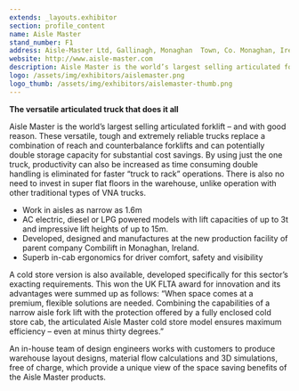 ```yaml
---
extends: _layouts.exhibitor
section: profile_content
name: Aisle Master
stand_number: F1
address: Aisle-Master Ltd, Gallinagh, Monaghan  Town, Co. Monaghan, Ireland
website: http://www.aisle-master.com
description: Aisle Master is the world’s largest selling articulated forklift – and with good reason. These  versatile,  tough and extremely reliable trucks replace a combination of reach and counterbalance forklifts and can potentially double storage capacity for substantial cost savings.
logo: /assets/img/exhibitors/aislemaster.png
logo_thumb: /assets/img/exhibitors/aislemaster-thumb.png
---
```


**The versatile articulated truck that does it all**

Aisle Master is the world’s largest selling articulated forklift – and with good reason. These  versatile,  tough and extremely reliable trucks replace a combination of reach and counterbalance forklifts and can potentially double storage capacity for substantial cost savings. By using just the one truck, productivity can also be increased as time consuming double handling is eliminated for faster “truck to rack” operations. There is also no need to invest in super flat floors in the warehouse, unlike operation with other traditional types of VNA trucks.

- Work in aisles as narrow as 1.6m
- AC electric, diesel or LPG powered models with lift capacities of up to 3t and impressive lift heights of up to 15m.
- Developed, designed and manufactures at the new production facility of parent company Combilift in Monaghan, Ireland.
- Superb in-cab ergonomics for driver comfort, safety and visibility

A cold store version is also available, developed specifically for this sector’s exacting requirements. This won the UK FLTA award for innovation and its advantages were summed up as follows: “When space comes at a premium, flexible solutions are needed. Combining the capabilities of a narrow aisle fork lift with the protection offered by a fully enclosed cold store cab, the articulated Aisle Master cold store model ensures maximum efficiency – even at minus thirty degrees.”

An in-house team of design engineers works with customers to produce warehouse layout designs, material flow calculations and 3D simulations, free of charge, which provide a unique view of the space saving benefits of the Aisle Master products.